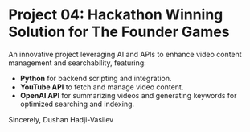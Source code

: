 # Project 04: Hackathon Winning Solution for The Founder Games

An innovative project leveraging AI and APIs to enhance video content management and searchability, featuring:

- **Python** for backend scripting and integration.
- **YouTube API** to fetch and manage video content.
- **OpenAI API** for summarizing videos and generating keywords for optimized searching and indexing.

Sincerely,
Dushan Hadji-Vasilev
